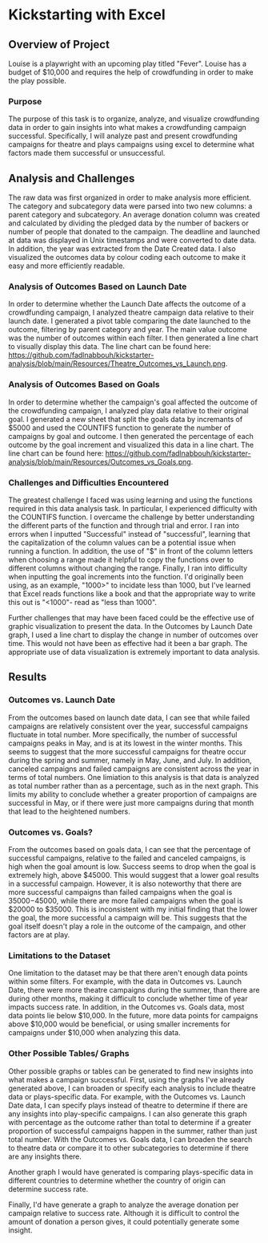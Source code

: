 # Kickstarting with Excel

## Overview of Project

Louise is a playwright with an upcoming play titled "Fever". Louise has a budget of $10,000 and requires the help of crowdfunding in order to make the play possible. 

### Purpose

The purpose of this task is to organize, analyze, and visualize crowdfunding data in order to gain insights into what makes a crowdfunding campaign successful. 
Specifically, I will analyze past and present crowdfunding campaigns for theatre and plays campaigns using excel to determine what factors made them successful or unsuccessful. 

## Analysis and Challenges

The raw data was first organized in order to make analysis more efficient. The category and subcategory data were parsed into two new columns: a parent category and subcategory.
An average donation column was created and calculated by dividing the pledged data by the number of backers or number of people that donated to the campaign. 
The deadline and launched at data was displayed in Unix timestamps and were converted to date data. In addition, the year was extracted from the Date Created data. 
I also visualized the outcomes data by colour coding each outcome to make it easy and more efficiently readable. 

### Analysis of Outcomes Based on Launch Date

In order to determine whether the Launch Date affects the outcome of a crowdfunding campaign, I analyzed theatre campaign data relative to their launch date. I generated a pivot table comparing 
the date launched to the outcome, filtering by parent category and year. The main value outcome was the number of outcomes within each filter. I then generated a line chart to visually display 
this data.
The line chart can be found here: https://github.com/fadlnabbouh/kickstarter-analysis/blob/main/Resources/Theatre_Outcomes_vs_Launch.png. 

### Analysis of Outcomes Based on Goals

In order to determine whether the campaign's goal affected the outcome of the crowdfunding campaign, I analyzed play data relative to their original goal. I generated a new sheet that split the goals data 
by incremants of $5000 and used the COUNTIFS function to generate the number of campaigns by goal and outcome. I then generated the percentage of each outcome by the goal increment and visualized this data
in a line chart. 
The line chart can be found here: https://github.com/fadlnabbouh/kickstarter-analysis/blob/main/Resources/Outcomes_vs_Goals.png. 

### Challenges and Difficulties Encountered

The greatest challenge I faced was using learning and using the functions required in this data analysis task. In particular, I experienced difficulty with the COUNTIFS function. I overcame the challenge by
better understanding the different parts of the function and through trial and error. I ran into errors when I inputted "Successful" instead of "successful", learning that the capitalization of the column 
values can be a potential issue when running a function. In addition, the use of "$" in front of the column letters when choosing a range made it helpful to copy the functions over to different columns without
changing the range. Finally, I ran into difficulty when inputting the goal increments into the function. I'd originally been using, as an example, "1000>" to incidate less than 1000, but I've learned that Excel
reads functions like a book and that the appropriate way to write this out is "<1000"- read as "less than 1000". 

Further challenges that may have been faced could be the effective use of graphic visualization to present the data. In the Outcomes by Launch Date graph, I used a line chart to display the change in number of 
outcomes over time. This would not have been as effective had it been a bar graph. The appropriate use of data visualization is extremely important to data analysis. 

## Results

### Outcomes vs. Launch Date

From the outcomes based on launch date data, I can see that while failed campaigns are relatively consistent over the year, successful campaigns fluctuate in total number. More specifically, the number of 
successful campaigns peaks in May, and is at its lowest in the winter months. This seems to suggest that the more successful campaigns for theatre occur during the spring and summer, namely in May, June, and July.
In addition, canceled campaigns and failed campaigns are consistent across the year in terms of total numbers. One limiation to this analysis is that data is analyzed as total number rather than as a percentage,
such as in the next graph. This limits my ability to conclude whether a greater proportion of campaigns are successful in May, or if there were just more campaigns during that month that lead to the heightened 
numbers.  

### Outcomes vs. Goals?

From the outcomes based on goals data, I can see that the percentage of successful campaigns, relative to the failed and canceled campaigns, is high when the goal amount is low. Success seems to drop when the 
goal is extremely high, above $45000. This would suggest that a lower goal results in a successful campaign. However, it is also noteworthy that there are more successful campaigns than failed campaigns when
the goal is $35000-$45000, while there are more failed campaigns when the goal is $20000 to $35000. This is inconsistent with my initial finding that the lower the goal, the more successful a campaign will be. 
This suggests that the goal itself doesn't play a role in the outcome of the campaign, and other factors are at play.  

### Limitations to the Dataset

One limitation to the dataset may be that there aren't enough data points within some filters. For example, with the data in Outcomes vs. Launch Date, there were more theatre campaigns during the summer, than
there are during other months, making it difficult to conclude whether time of year impacts success rate. In addition, in the Outcomes vs. Goals data, most data points lie below $10,000. In the future, more data
points for campaigns above $10,000 would be beneficial, or using smaller increments for campaigns under $10,000 when analyzing this data. 

### Other Possible Tables/ Graphs

Other possible graphs or tables can be generated to find new insights into what makes a campaign successful. First, using the graphs I've already generated above, I can broaden or specify each analysis to 
include theatre data or plays-specific data. For example, with the Outcomes vs. Launch Date data, I can specify plays instead of theatre to determine if there are any insights into play-specific campaigns. 
I can also generate this graph with percentage as the outcome rather than total to determine if a greater proportion of successful campaigns happen in the summer, rather than just total number. With the Outcomes
vs. Goals data, I can broaden the search to theatre data or compare it to other subcategories to determine if there are any insights there. 

Another graph I would have generated is comparing plays-specific data in different countries to determine whether the country of origin can determine success rate. 

Finally, I'd have generate a graph to analyze the average donation per campaign relative to success rate. Although it is difficult to control the amount of donation a person gives, it could potentially generate
some insight. 


